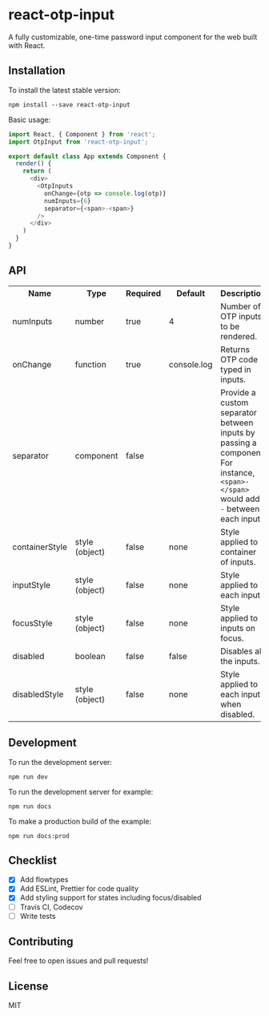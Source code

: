 # react-otp-input

A fully customizable, one-time password input component for the web built with React.

## Installation

To install the latest stable version:

```
npm install --save react-otp-input
```

Basic usage:

```javascript
import React, { Component } from 'react';
import OtpInput from 'react-otp-input';

export default class App extends Component {
  render() {
    return (
      <div>
        <OtpInputs
          onChange={otp => console.log(otp)}
          numInputs={6}
          separator={<span>-<span>}
        />
      </div>
    )
  }
}
```

## API

<table>
  <tr>
    <th>Name<br></th>
    <th>Type</th>
    <th>Required</th>
    <th>Default</th>
    <th>Description</th>
  </tr>
  <tr>
    <td>numInputs</td>
    <td>number</td>
    <td>true</td>
    <td>4</td>
    <td>Number of OTP inputs to be rendered.</td>
  </tr>
  <tr>
    <td>onChange</td>
    <td>function</td>
    <td>true</td>
    <td>console.log</td>
    <td>Returns OTP code typed in inputs.</td>
  </tr>
  <tr>
    <td>separator</td>
    <td>component<br></td>
    <td>false</td>
    <td></td>
    <td>Provide a custom separator between inputs by passing a component. For instance, <code>&lt;span&gt;-&lt;/span&gt;</code> would add <code>-</code> between each input</td>
  </tr>
  <tr>
    <td>containerStyle</td>
    <td>style (object)</td>
    <td>false</td>
    <td>none</td>
    <td>Style applied to container of inputs.</td>
  </tr>
  <tr>
    <td>inputStyle</td>
    <td>style (object)</td>
    <td>false</td>
    <td>none</td>
    <td>Style applied to each input.</td>
  </tr>
  <tr>
    <td>focusStyle</td>
    <td>style (object)</td>
    <td>false</td>
    <td>none</td>
    <td>Style applied to inputs on focus.</td>
  </tr>
  <tr>
    <td>disabled</td>
    <td>boolean</td>
    <td>false</td>
    <td>false</td>
    <td>Disables all the inputs.</td>
  </tr>
  <tr>
    <td>disabledStyle</td>
    <td>style (object)</td>
    <td>false</td>
    <td>none</td>
    <td>Style applied to each input when disabled.</td>
  </tr>
</table>

## Development

To run the development server:

```
npm run dev
```

To run the development server for example:

```
npm run docs
```

To make a production build of the example:

```
npm run docs:prod
```

## Checklist

- [x] Add flowtypes
- [x] Add ESLint, Prettier for code quality
- [x] Add styling support for states including focus/disabled
- [ ] Travis CI, Codecov
- [ ] Write tests

## Contributing

Feel free to open issues and pull requests!

## License

MIT
